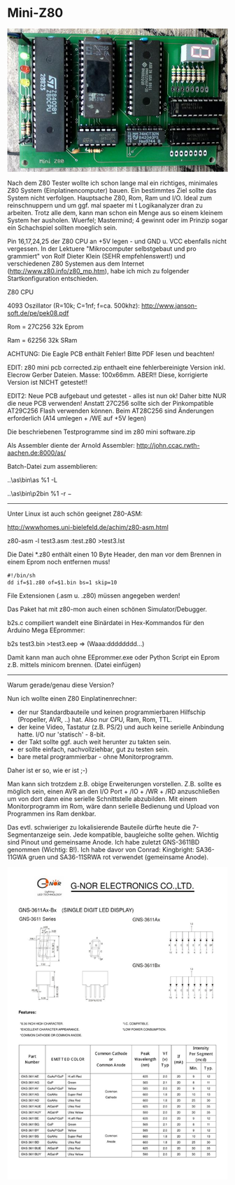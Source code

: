 # Mini-Z80

![Bild](https://github.com/petersieg/Mini-Z80/blob/master/Mini%20Z80.jpg)

Nach dem Z80 Tester wollte ich schon lange mal ein 
richtiges, minimales Z80 System (Einplatinencomputer)
bauen. Ein bestimmtes Ziel sollte das System nicht 
verfolgen. Hauptsache Z80, Rom, Ram und I/O.
Ideal zum reinschnuppern und um ggf. mal spaeter mi
t Logikanalyzer dran zu arbeiten. Trotz alle dem, 
kann man schon ein Menge aus so einem kleinem System her
ausholen. Wuerfel; Mastermind; 4 gewinnt oder im
Prinzip sogar ein Schachspiel sollten moeglich sein.

Pin 16,17,24,25 der Z80 CPU an +5V legen - und GND 
u. VCC ebenfalls nicht vergessen.
In der Lektuere "Mikrocomputer selbstgebaut und pro
grammiert" von Rolf Dieter Klein (SEHR empfehlenswert!) 
und verschiedenen Z80 Systemen aus dem Internet 
(http://www.z80.info/z80_mp.htm), habe ich mich zu
folgender Startkonfiguration entschieden.

Z80 CPU

4093 Oszillator (R=10k; C=1nf; f=ca. 500khz): http://www.janson-soft.de/pe/pek08.pdf

Rom = 27C256 32k Eprom

Ram = 62256  32k SRam

ACHTUNG: Die Eagle PCB enthält Fehler! Bitte PDF lesen und beachten!

EDIT: z80 mini pcb corrected.zip enthaelt eine fehlerbereinigte Version inkl. Elecrow Gerber Dateien. Masse: 100x66mm.
ABER!! Diese, korrigierte Version ist NICHT getestet!!

EDIT2: Neue PCB aufgebaut und getestet - alles ist nun ok! Daher bitte NUR die neue PCB verwenden!
Anstatt 27C256 sollte sich der Pinkompatible AT29C256 Flash verwenden können.
Beim AT28C256 sind Änderungen erforderlich (A14 umlegen + /WE auf +5V legen)

Die beschriebenen Testprogramme sind im z80 mini software.zip

Als Assembler diente der Arnold Assembler: http://john.ccac.rwth-aachen.de:8000/as/

Batch-Datei zum assemblieren:

..\as\bin\as %1 -L

..\as\bin\p2bin %1 -r $-$

---

Unter Linux ist auch schön geeignet Z80-ASM:

http://wwwhomes.uni-bielefeld.de/achim/z80-asm.html

z80-asm -l test3.asm :test.z80 >test3.lst

Die Datei *.z80 enthält einen 10 Byte Header, den man vor dem Brennen in einem Eprom noch entfernen muss!

``` z802bin:
#!/bin/sh
dd if=$1.z80 of=$1.bin bs=1 skip=10
```

File Extensionen (.asm u. .z80) müssen angegeben werden!

Das Paket hat mit z80-mon auch einen schönen Simulator/Debugger.

b2s.c compiliert wandelt eine Binärdatei in Hex-Kommandos für den Arduino Mega EEprommer:

b2s test3.bin >test3.eep  => (Waaa:dddddddd...)

Damit kann man auch ohne EEprommer.exe oder Python Script ein Eprom z.B. mittels minicom brennen.
(Datei einfügen)

---

Warum gerade/genau diese Version?

Nun ich wollte einen Z80 Einplatinenrechner:

* der nur Standardbauteile und keinen programmierbaren Hilfschip (Propeller, AVR, ..) hat. Also nur CPU, Ram, Rom, TTL.
* der keine Video, Tastatur (z.B. PS/2) und auch keine serielle Anbindung hatte. I/O nur 'statisch' - 8-bit.
* der Takt sollte ggf. auch weit herunter zu takten sein.
* er sollte einfach, nachvollziehbar, gut zu testen sein.
* bare metal programmierbar - ohne Monitorprogramm.

Daher ist er so, wie er ist ;-)

Man kann sich trotzdem z.B. obige Erweiterungen vorstellen. Z.B. sollte es möglich sein, einen AVR an den I/O Port + /IO + /WR + /RD
anzuschließen um von dort dann eine serielle Schnittstelle abzubilden. Mit einem Monitorprogramm im Rom, wäre dann serielle Bedienung
und Upload von Programmen ins Ram denkbar.

Das evtl. schwieriger zu lokalisierende Bauteile dürfte heute die 7-Segmentanzeige sein. Jede kompatible, baugleiche sollte gehen. Wichtig sind Pinout und gemeinsame Anode.
Ich habe zuletzt GNS-3611BD genommen (Wichtig: B!). Ich habe davor von Conrad: Kingbright: SA36-11GWA gruen und SA36-11SRWA rot verwendet (gemeinsame Anode).

![7-Segment](https://github.com/petersieg/Mini-Z80/blob/master/7-segment.jpg)


